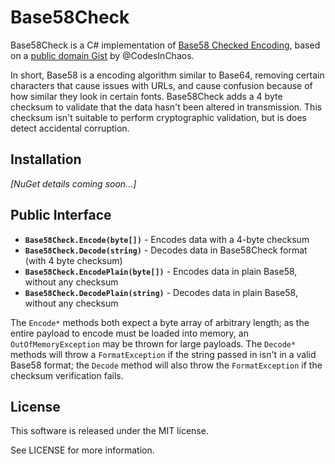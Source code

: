 Base58Check
===========

Base58Check is a C# implementation of [Base58 Checked Encoding](https://en.bitcoin.it/wiki/Base58Check_encoding), based on a [public domain Gist](https://gist.github.com/CodesInChaos/3175971) by @CodesInChaos.

In short, Base58 is a encoding algorithm similar to Base64, removing certain characters that cause issues with URLs, and cause confusion because of how similar they look in certain fonts. Base58Check adds a 4 byte checksum to validate that the data hasn't been altered in transmission. This checksum isn't suitable to perform cryptographic validation, but is does detect accidental corruption.

## Installation

*[NuGet details coming soon...]*

## Public Interface

* **`Base58Check.Encode(byte[])`** - Encodes data with a 4-byte checksum
* **`Base58Check.Decode(string)`** - Decodes data in Base58Check format (with 4 byte checksum)
* **`Base58Check.EncodePlain(byte[])`** - Encodes data in plain Base58, without any checksum
* **`Base58Check.DecodePlain(string)`** - Decodes data in plain Base58, without any checksum

The `Encode*` methods both expect a byte array of arbitrary length; as the entire payload to encode must be loaded into memory, an `OutOfMemoryException` may be thrown for large payloads. The `Decode*` methods will throw a `FormatException` if the string passed in isn't in a valid Base58 format; the `Decode` method will also throw the `FormatException` if the checksum verification fails.

## License

This software is released under the MIT license.

See LICENSE for more information.
